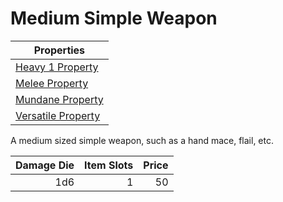 # Medium Simple Weapon

| Properties                                                               |
| ------------------------------------------------------------------------ |
| [Heavy 1 Property](../../Weapon%20Properties/Heavy%20X%20Property.md)       |
| [Melee Property](../../Weapon%20Properties/Melee%20Property.md)             |
| [Mundane Property](../../Material%20Properties/Mundane%20Property.md) |
| [Versatile Property](../../Weapon%20Properties/Versatile%20Property.md)     |

A medium sized simple weapon, such as a hand mace, flail, etc.

| Damage Die | Item Slots | Price |
| ---------: | ---------: | ----: |
|        1d6 |          1 |    50 |
